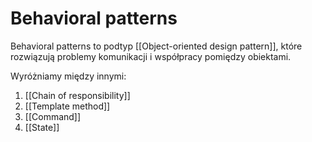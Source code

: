 # Behavioral patterns

Behavioral patterns to podtyp [[Object-oriented design pattern]], które rozwiązują problemy komunikacji i współpracy pomiędzy obiektami.

Wyróżniamy między innymi:
1. [[Chain of responsibility]]
2. [[Template method]]
3. [[Command]]
4. [[State]]
